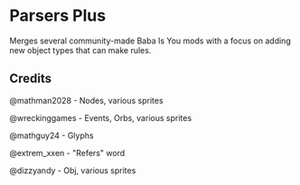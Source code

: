 # Parsers Plus
Merges several community-made Baba Is You mods with a focus on adding new object types that can make rules.
## Credits
@mathman2028 - Nodes, various sprites

@wreckinggames - Events, Orbs, various sprites

@mathguy24 - Glyphs

@extrem_xxen - "Refers" word

@dizzyandy - Obj, various sprites
